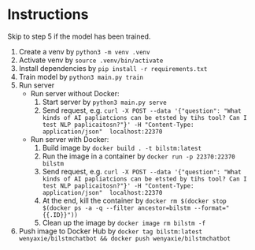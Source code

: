 # Instructions

Skip to step 5 if the model has been trained.

1. Create a venv by `python3 -m venv .venv`
2. Activate venv by `source .venv/bin/activate`
3. Install dependencies by `pip install -r requirements.txt`
4. Train model by `python3 main.py train`
5. Run server
    - Run server without Docker:
        1. Start server by `python3 main.py serve`
        2. Send request, e.g. `curl -X POST --data '{"question": "What kinds of AI papliatcions can be etsted by tihs tool? Can I test NLP paplicaitosn?"}' -H "Content-Type: application/json"  localhost:22370`
    - Run server with Docker:
        1. Build image by `docker build . -t bilstm:latest`
        2. Run the image in a container by `docker run -p 22370:22370 bilstm`
        3. Send request, e.g. `curl -X POST --data '{"question": "What kinds of AI papliatcions can be etsted by tihs tool? Can I test NLP paplicaitosn?"}' -H "Content-Type: application/json"  localhost:22370`
        4. At the end, kill the container by `docker rm $(docker stop $(docker ps -a -q --filter ancestor=bilstm --format="{{.ID}}"))`
        5. Clean up the image by `docker image rm bilstm -f`
6. Push image to Docker Hub by `docker tag bilstm:latest wenyaxie/bilstmchatbot && docker push wenyaxie/bilstmchatbot`
